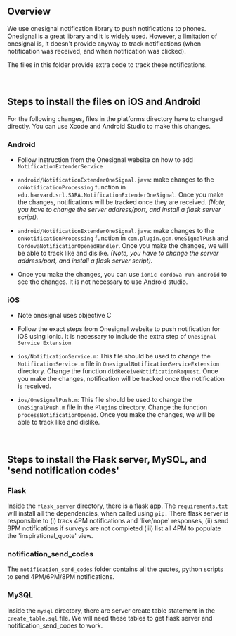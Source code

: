 ## Overview

We use onesignal notification library to push notifications to phones. Onesignal is a great library and it is widely used. 
However, a limitation of onesignal is, it doesn't provide anyway to track notifications (when notification was
received, and when notification was clicked). 

The files in this folder provide extra code to track these notifications.<br/><br/><br/>


## Steps to install the files on iOS and Android
For the following changes, files in the platforms directory have to changed directly. You can use Xcode and Android Studio to make this changes.<br/>



### Android
- Follow instruction from the Onesignal website on how to add `NotificationExtenderService`

- `android/NotificationExtenderOneSignal.java`: make changes to the `onNotificationProcessing` function in `edu.harvard.srl.SARA.NotificationExtenderOneSignal`. Once you make the changes, notifications will be tracked once they are  received. *(Note, you have to change the server address/port, and install a flask server script).*

- `android/NotificationExtenderOneSignal.java`: make changes to the `onNotificationProcessing` function in `com.plugin.gcm.OneSignalPush` and `CordovaNotificationOpenedHandler`. Once you make the changes, we will be able to track like and dislike. *(Note, you have to change the server address/port, and install a flask server script).*

- Once you make the changes, you can use `ionic cordova run android` to see the changes. It is not necessary to use Android studio.<br/>



### iOS 

- Note onesignal uses objective C

- Follow the exact steps from Onesignal website to push notification for iOS using Ionic. It is necessary to include the extra step of `Onesignal Service Extension`


- `ios/NotificationService.m`: This file should be used to change the `NotificationService.m` file in `OnesignalNotificationServiceExtension` directory. Change the function  `didReceiveNotificationRequest`.  Once you make the changes, notification will be tracked once the notification is received.

- `ios/OneSignalPush.m`:  This file should be used to change the `OneSignalPush.m` file in the `Plugins` directory. Change the function  `processNotificationOpened`.  Once you make the changes, we will be able to track like and dislike.<br/><br/><br/> 


## Steps to install the Flask server, MySQL, and 'send notification codes'<br/>

### Flask
Inside the `flask_server` directory, there is a flask app. The `requirements.txt` will install all the dependencies, when called using `pip.` There flask server is responsible to (i) track 4PM notifications and 'like/nope' responses, (ii) send 8PM notifications if surveys are not completed (iii) list all 4PM to populate the 'inspirational_quote' view.<br/>

### notification_send_codes
The `notification_send_codes` folder contains all the quotes, python scripts to send 4PM/6PM/8PM notifications.<br>

### MySQL
Inside the `mysql` directory, there are server create table statement in the `create_table.sql` file. We will need these tables to get flask server and notification_send_codes to work.<br/>
